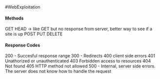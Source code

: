 #WebExploitation 
#### Methods
GET
HEAD -> like GET but no response from server, better way to see if a site is up
POST
PUT
DELETE

#### Response Codes
200 - Succesful response range
300 - Redirects
400 client side errors
	401 Unathorized or unauthenticated
	403 Forbidden access to resources
	404 Not found
	405 HTTP method not allowed
500 - Internal, server side errors. The server does not know how to handle the request 